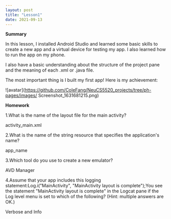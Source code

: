 ```yaml
---
layout: post
title: "Lesson1"
date: 2021-09-13
---
```


**Summary**

In this lesson, I installed Android Studio and learned some basic skills to create a new app and a virtual device for testing my app. I also learned how to run the app on my phone.

I also have a basic understanding about the structure of the project pane and the meaning of each .xml or .java file.

The most important thing is I built my first app! Here is my achievement:



![avatar](https://github.com/ColeFang/NeuCS5520_projects/tree/ph-pages/images/
Screenshot_1631681215.png)







**Homework**







1.What is the name of the layout file for the main activity? 
 
activity_main.xml

2.What is the name of the string resource that specifies the application's name?   

app_name

3.Which tool do you use to create a new emulator?   

AVD Manager

4.Assume that your app includes this logging statement:Log.i("MainActivity", "MainActivity layout is complete");You see the statement "MainActivity layout is complete" in the Logcat pane if the Log level menu is set to which of the following? (Hint: multiple answers are OK.)

Verbose and Info
